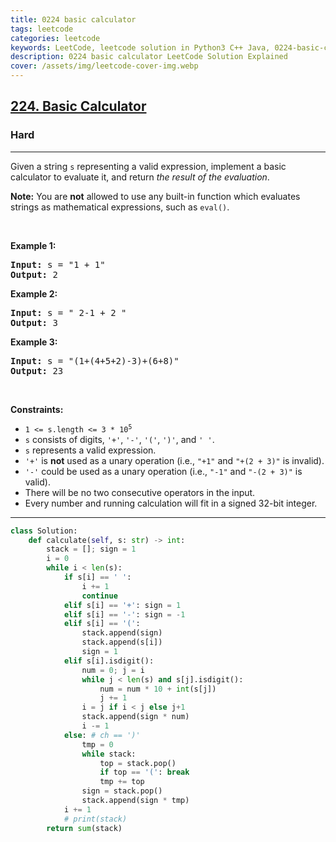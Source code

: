 ```yaml
---
title: 0224 basic calculator
tags: leetcode
categories: leetcode
keywords: LeetCode, leetcode solution in Python3 C++ Java, 0224-basic-calculator solution
description: 0224 basic calculator LeetCode Solution Explained
cover: /assets/img/leetcode-cover-img.webp
---
```



<h2><a href="https://leetcode.com/problems/basic-calculator/">224. Basic Calculator</a></h2><h3>Hard</h3><hr><div><p>Given a string <code>s</code> representing a valid expression, implement a basic calculator to evaluate it, and return <em>the result of the evaluation</em>.</p>

<p><strong>Note:</strong> You are <strong>not</strong> allowed to use any built-in function which evaluates strings as mathematical expressions, such as <code>eval()</code>.</p>

<p>&nbsp;</p>
<p><strong class="example">Example 1:</strong></p>

<pre><strong>Input:</strong> s = "1 + 1"
<strong>Output:</strong> 2
</pre>

<p><strong class="example">Example 2:</strong></p>

<pre><strong>Input:</strong> s = " 2-1 + 2 "
<strong>Output:</strong> 3
</pre>

<p><strong class="example">Example 3:</strong></p>

<pre><strong>Input:</strong> s = "(1+(4+5+2)-3)+(6+8)"
<strong>Output:</strong> 23
</pre>

<p>&nbsp;</p>
<p><strong>Constraints:</strong></p>

<ul>
	<li><code>1 &lt;= s.length &lt;= 3 * 10<sup>5</sup></code></li>
	<li><code>s</code> consists of digits, <code>'+'</code>, <code>'-'</code>, <code>'('</code>, <code>')'</code>, and <code>' '</code>.</li>
	<li><code>s</code> represents a valid expression.</li>
	<li><code>'+'</code> is <strong>not</strong> used as a unary operation (i.e., <code>"+1"</code> and <code>"+(2 + 3)"</code> is invalid).</li>
	<li><code>'-'</code> could be used as a unary operation (i.e., <code>"-1"</code> and <code>"-(2 + 3)"</code> is valid).</li>
	<li>There will be no two consecutive operators in the input.</li>
	<li>Every number and running calculation will fit in a signed 32-bit integer.</li>
</ul>
</div>

---




```python
class Solution:
    def calculate(self, s: str) -> int:
        stack = []; sign = 1
        i = 0
        while i < len(s): 
            if s[i] == ' ': 
                i += 1
                continue
            elif s[i] == '+': sign = 1
            elif s[i] == '-': sign = -1
            elif s[i] == '(': 
                stack.append(sign)
                stack.append(s[i])
                sign = 1
            elif s[i].isdigit(): 
                num = 0; j = i
                while j < len(s) and s[j].isdigit():
                    num = num * 10 + int(s[j])
                    j += 1
                i = j if i < j else j+1
                stack.append(sign * num)
                i -= 1
            else: # ch == ')'
                tmp = 0
                while stack:
                    top = stack.pop()
                    if top == '(': break
                    tmp += top
                sign = stack.pop()
                stack.append(sign * tmp)
            i += 1
            # print(stack)
        return sum(stack)
```
